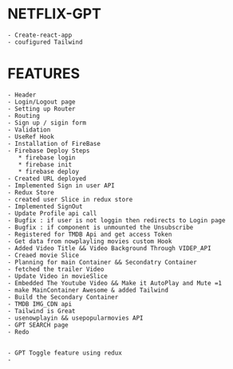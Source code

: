 # NETFLIX-GPT
    - Create-react-app
    - coufigured Tailwind


# FEATURES
    - Header
    - Login/Logout page
    - Setting up Router
    - Routing
    - Sign up / sigin form
    - Validation
    - UseRef Hook
    - Installation of FireBase
    - Firebase Deploy Steps
       * firebase login
       * firebase init
       * firebase deploy
    - Created URL deployed
    - Implemented Sign in user API
    - Redux Store
    - created user Slice in redux store 
    - Implemented SignOut
    - Update Profile api call
    - Bugfix : if user is not loggin then redirects to Login page
    - Bugfix : if component is unmounted the Unsubscribe
    - Registered for TMDB Api and get access Token
    - Get data from nowplayling movies custom Hook
    - Added Video Title && Video Background Through VIDEP_API
    - Creaed movie Slice
    - Planning for main Container && Secondatry Container 
    - fetched the trailer Video
    - Update Video in movieSlice
    - Embedded The Youtube Video && Make it AutoPlay and Mute =1 
    - make MainContainer Awesome & added Tailwind
    - Build the Secondary Container
    - TMDB IMG_CDN api
    - Tailwind is Great
    - usenowplayin && usepopularmovies API
    - GPT SEARCH page
    - Redo
    

    - GPT Toggle feature using redux
    - 
    
